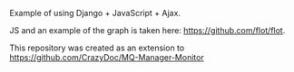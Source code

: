 Example of using Django + JavaScript + Ajax. 

JS and an example of the graph is taken here: https://github.com/flot/flot. 

This repository was created as an extension to https://github.com/CrazyDoc/MQ-Manager-Monitor
